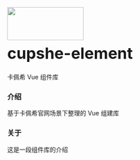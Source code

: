 <div class="card">
  <div class="van-doc-intro">
    <img class="van-doc-intro__logo" style="width: 176px; height: 76px;" src="https://cdn.shopifycdn.net/s/files/1/0784/0207/files/cupshelogo_999f8be9-68c8-46fe-badf-ddae6cdc4c6e_170x.png">
    <h2 style="margin: 0; font-size: 36px; line-height: 60px;">cupshe-element</h2>
    <p>卡佩希 Vue 组件库</p>
  </div>
</div>

### 介绍

基于卡佩希官网场景下整理的 Vue 组建库

### 关于

这是一段组件库的介绍
